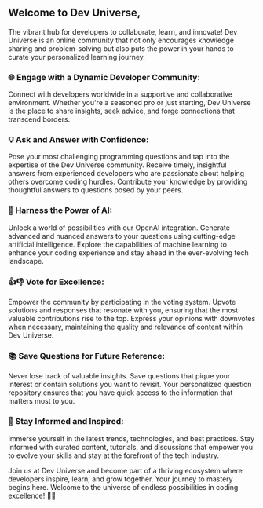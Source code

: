 ## Welcome to Dev Universe,
The vibrant hub for developers to collaborate, learn, and innovate! Dev Universe is an online community that not only encourages knowledge sharing and problem-solving but also puts the power in your hands to curate your personalized learning journey.

### 🌐 Engage with a Dynamic Developer Community:
Connect with developers worldwide in a supportive and collaborative environment. Whether you're a seasoned pro or just starting, Dev Universe is the place to share insights, seek advice, and forge connections that transcend borders.

### 💡 Ask and Answer with Confidence:
Pose your most challenging programming questions and tap into the expertise of the Dev Universe community. Receive timely, insightful answers from experienced developers who are passionate about helping others overcome coding hurdles. Contribute your knowledge by providing thoughtful answers to questions posed by your peers.

### 🤖 Harness the Power of AI:
Unlock a world of possibilities with our OpenAI integration. Generate advanced and nuanced answers to your questions using cutting-edge artificial intelligence. Explore the capabilities of machine learning to enhance your coding experience and stay ahead in the ever-evolving tech landscape.

### 👍👎 Vote for Excellence:
Empower the community by participating in the voting system. Upvote solutions and responses that resonate with you, ensuring that the most valuable contributions rise to the top. Express your opinions with downvotes when necessary, maintaining the quality and relevance of content within Dev Universe.

### 📚 Save Questions for Future Reference:
Never lose track of valuable insights. Save questions that pique your interest or contain solutions you want to revisit. Your personalized question repository ensures that you have quick access to the information that matters most to you.


### 🚀 Stay Informed and Inspired:
Immerse yourself in the latest trends, technologies, and best practices. Stay informed with curated content, tutorials, and discussions that empower you to evolve your skills and stay at the forefront of the tech industry.

Join us at Dev Universe and become part of a thriving ecosystem where developers inspire, learn, and grow together. Your journey to mastery begins here. Welcome to the universe of endless possibilities in coding excellence! 🚀✨
